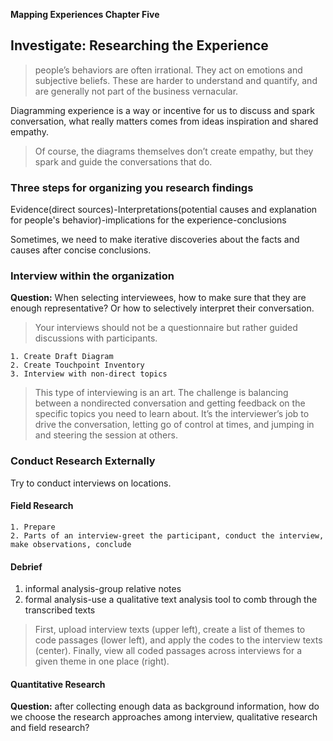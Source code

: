 **Mapping Experiences Chapter Five**

## Investigate: Researching the Experience

>people’s behaviors are often irrational. They act on emotions and subjective beliefs. These are harder to understand and quantify, and are generally not part of the business vernacular.

Diagramming experience is a way or incentive for us to discuss and spark conversation, what really matters comes from ideas inspiration and shared empathy.

>Of course, the diagrams themselves don’t create empathy, but they spark and guide the conversations that do.

### Three steps for organizing you research findings

Evidence(direct sources)-Interpretations(potential causes and explanation for people's behavior)-implications for the experience-conclusions

Sometimes, we need to make iterative discoveries about the facts and causes after concise conclusions.

### Interview within the organization

**Question:** When selecting interviewees, how to make sure that they are enough representative? Or how to selectively interpret their conversation.

> Your interviews should not be a questionnaire but rather guided discussions with participants.

    1. Create Draft Diagram
    2. Create Touchpoint Inventory
    3. Interview with non-direct topics

>This type of interviewing is an art. The challenge is balancing between a nondirected conversation and getting feedback on the specific topics you need to learn about. It’s the interviewer’s job to drive the conversation, letting go of control at times, and jumping in and steering the session at others.

### Conduct Research Externally

Try to conduct interviews on locations.

#### Field Research
    1. Prepare
    2. Parts of an interview-greet the participant, conduct the interview, make observations, conclude

#### Debrief
   1. informal analysis-group relative notes
   2. formal analysis-use a qualitative text analysis tool to comb through the transcribed texts

>First, upload interview texts (upper left), create a list of themes to code passages (lower left), and apply the codes to the interview texts (center). Finally, view all coded passages across interviews for a given theme in one place (right).

#### Quantitative Research

**Question:** after collecting enough data as background information, how do we choose the research approaches among interview, qualitative research and field research?
